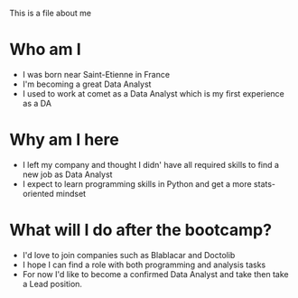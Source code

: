 This is a file about me

# Who am I

* I was born near Saint-Etienne in France
* I'm becoming a great Data Analyst
* I used to work at comet as a Data Analyst which is my first experience as a DA

# Why am I here

* I left my company and thought I didn' have all required skills to find a new job as Data Analyst 
* I expect to learn programming skills in Python and get a more stats-oriented mindset

# What will I do after the bootcamp?

* I'd love to join companies such as Blablacar and Doctolib
* I hope I can find a role with both programming and analysis tasks
* For now I'd like to become a confirmed Data Analyst and take then take a Lead position.
